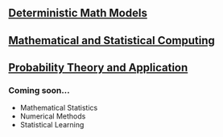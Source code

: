 ## [Deterministic Math Models]("courses/deterministic_models/course_page.md")

## [Mathematical and Statistical Computing]("courses/mathstat_computing/course_page.md")

## [Probability Theory and Application]("courses/probability/course_page.md")



### Coming soon...
- Mathematical Statistics
- Numerical Methods
- Statistical Learning

